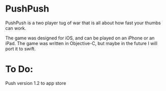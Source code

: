 # PushPush

PushPush is a two player tug of war that is all about how fast your thumbs can work. 

The game was designed for iOS, and can be played on an iPhone or an iPad. The game was written in Objective-C, but maybe in the future I will port it to swift.


# To Do:

Push version 1.2 to app store
